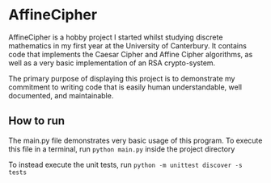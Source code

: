 # AffineCipher

AffineCipher is a hobby project I started whilst studying discrete mathematics
in my first year at the University of Canterbury.
It contains code that implements the Caesar Cipher and Affine Cipher algorithms,
as well as a very basic implementation of an RSA crypto-system.

The primary purpose of displaying this project is to demonstrate my commitment
to writing code that is easily human understandable, well documented, and maintainable.

## How to run

The main.py file demonstrates very basic usage of this program.
To execute this file in a terminal, run `python main.py` inside the project directory

To instead execute the unit tests, run `python -m unittest discover -s tests` 
